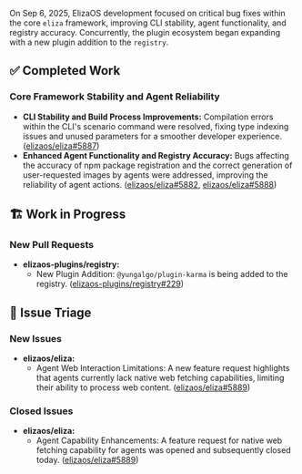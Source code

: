 On Sep 6, 2025, ElizaOS development focused on critical bug fixes within the core `eliza` framework, improving CLI stability, agent functionality, and registry accuracy. Concurrently, the plugin ecosystem began expanding with a new plugin addition to the `registry`.

## ✅ Completed Work
### Core Framework Stability and Agent Reliability
- **CLI Stability and Build Process Improvements:** Compilation errors within the CLI's scenario command were resolved, fixing type indexing issues and unused parameters for a smoother developer experience. ([elizaos/eliza#5887](https://github.com/elizaos/eliza/pull/5887))
- **Enhanced Agent Functionality and Registry Accuracy:** Bugs affecting the accuracy of npm package registration and the correct generation of user-requested images by agents were addressed, improving the reliability of agent actions. ([elizaos/eliza#5882](https://github.com/elizaos/eliza/pull/5882), [elizaos/eliza#5888](https://github.com/elizaos/eliza/pull/5888))

## 🏗️ Work in Progress
### New Pull Requests
- **elizaos-plugins/registry:**
    - New Plugin Addition: `@yungalgo/plugin-karma` is being added to the registry. ([elizaos-plugins/registry#229](https://github.com/elizaos-plugins/registry/pull/229))

## 🐞 Issue Triage
### New Issues
- **elizaos/eliza:**
    - Agent Web Interaction Limitations: A new feature request highlights that agents currently lack native web fetching capabilities, limiting their ability to process web content. ([elizaos/eliza#5889](https://github.com/elizaos/eliza/issues/5889))

### Closed Issues
- **elizaos/eliza:**
    - Agent Capability Enhancements: A feature request for native web fetching capability for agents was opened and subsequently closed today. ([elizaos/eliza#5889](https://github.com/elizaos/eliza/issues/5889))